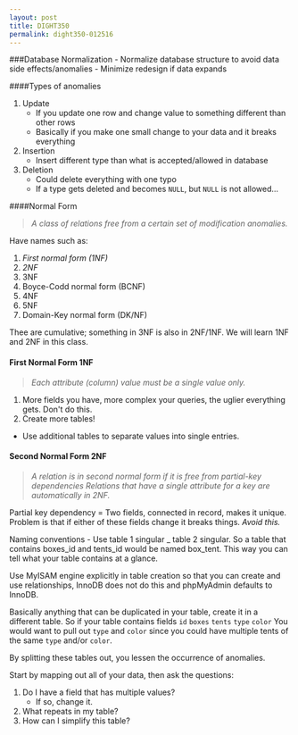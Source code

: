 ```yaml
---
layout: post
title: DIGHT350
permalink: dight350-012516
---
```


###Database Normalization
	- Normalize database structure to avoid data side effects/anomalies
	- Minimize redesign if data expands



 ####Types of anomalies
 1. Update
 	- If you update one row and change value to something different than other rows
 	- Basically if you make one small change to your data and it breaks everything
 2. Insertion
 	- Insert different type than what is accepted/allowed in database
 3. Deletion
 	- Could delete everything with one typo
 	- If a type gets deleted and becomes `NULL`, but `NULL` is not allowed... 



 ####Normal Form

 >*A class of relations free from a certain set of modification anomalies.*


 Have names such as:

 1. _First normal form (1NF)_
 2. _2NF_
 3. 3NF
 4. Boyce-Codd normal form (BCNF)
 5. 4NF
 6. 5NF
 7. Domain-Key normal form (DK/NF)

 Thee are cumulative; something in 3NF is also in 2NF/1NF. We will learn 1NF and 2NF in this class.


 #### First Normal Form 1NF

 >*Each attribute (column) value must be a single value only.*


1. More fields you have, more complex your queries, the uglier everything gets. Don't do this.
2. Create more tables!
 - Use additional tables to separate values into single entries.



#### Second Normal Form 2NF

>*A relation is in second normal form if it is free from partial-key dependencies*
>*Relations that have a single attribute for a key are automatically in 2NF.*


Partial key dependency = Two fields, connected in record, makes it unique. Problem is that if either of these fields change it breaks things. _Avoid this._


Naming conventions - Use table 1 singular _ table 2 singular. So a table that contains boxes_id and tents_id would be named box_tent. This way you can tell what your table contains at a glance. 


Use MyISAM engine explicitly in table creation so that you can create and use relationships, InnoDB does not do this and phpMyAdmin defaults to InnoDB.


Basically anything that can be duplicated in your table, create it in a different table. So if your table contains fields `id`  `boxes`  `tents`  `type`  `color` You would want to pull out `type` and `color` since you could have multiple tents of the same `type` and/or `color`.


By splitting these tables out, you lessen the occurrence of anomalies.


Start by mapping out all of your data, then ask the questions:


1. Do I have a field that has multiple values?
    - If so, change it.
2. What repeats in my table?
3. How can I simplify this table?
